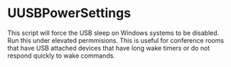 # UUSBPowerSettings
This script will force the USB sleep on Windows systems to be disabled.
Run this under elevated permmisions.
This is useful for conference rooms that have USB attached devices that have long wake timers or do not respond quickly to wake commands.
